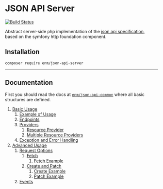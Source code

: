 JSON API Server
===============
[![Build Status](https://travis-ci.org/eosnewmedia/JSON-API-Server.svg?branch=master)](https://travis-ci.org/eosnewmedia/JSON-API-Server)

Abstract server-side php implementation of the [json api specification](http://jsonapi.org/format/), based on the symfony http foundation component.

## Installation

    composer require enm/json-api-server

*****

## Documentation
First you should read the docs at [`enm/json-api-common`](https://eosnewmedia.github.io/JSON-API-Common/) where all basic structures are defined.

1. [Basic Usage](docs/01-basics.md)
    1. [Example of Usage](docs/01-basics.md#example-of-usage)
    1. [Endpoints](docs/01-basics.md#endpoints)
    1. [Providers](docs/01-basics.md#providers)
        1. [Resource Provider](docs/01-basics.md#resource-provider)
        1. [Multiple Resource Providers](docs/01-basics.md#multiple-resource-providers)
    1. [Exception and Error Handling](docs/01-basics.md#exception-and-error-handling)
1. [Advanced Usage](docs/02-advanced.md)
    1. [Request Options](docs/02-advanced.md#request-options)
        1. [Fetch](docs/02-advanced.md#fetch)
            1. [Fetch Example](docs/02-advanced.md#fetch-example)
        1. [Create and Patch](docs/02-advanced.md#create-and-patch)
            1. [Create Example](docs/02-advanced.md#create-example)
            1. [Patch Example](docs/02-advanced.md#patch-example)
    1. [Events](docs/02-advanced.md#events)
